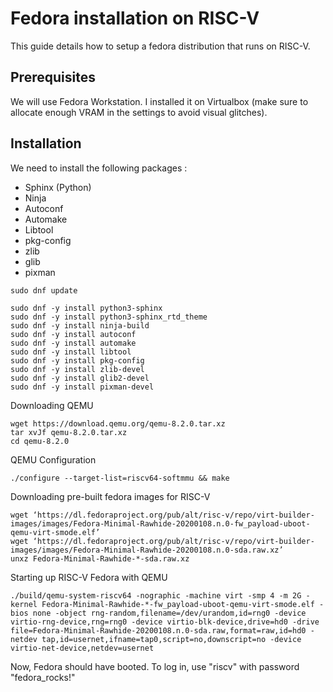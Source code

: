 # Fedora installation on RISC-V

This guide details how to setup a fedora distribution that runs on RISC-V.

## Prerequisites

We will use Fedora Workstation. I installed it on Virtualbox (make sure to allocate enough VRAM in the settings to avoid visual glitches).

## Installation

We need to install the following packages :
-  Sphinx (Python)
-  Ninja
-  Autoconf
-  Automake
-  Libtool
-  pkg-config
-  zlib
-  glib
-  pixman

```
sudo dnf update

sudo dnf -y install python3-sphinx
sudo dnf -y install python3-sphinx_rtd_theme
sudo dnf -y install ninja-build
sudo dnf -y install autoconf
sudo dnf -y install automake
sudo dnf -y install libtool
sudo dnf -y install pkg-config
sudo dnf -y install zlib-devel
sudo dnf -y install glib2-devel
sudo dnf -y install pixman-devel
```

Downloading QEMU

```
wget https://download.qemu.org/qemu-8.2.0.tar.xz
tar xvJf qemu-8.2.0.tar.xz
cd qemu-8.2.0
```

QEMU Configuration

```
./configure --target-list=riscv64-softmmu && make
```

Downloading pre-built fedora images for RISC-V

```
wget ‘https://dl.fedoraproject.org/pub/alt/risc-v/repo/virt-builder-images/images/Fedora-Minimal-Rawhide-20200108.n.0-fw_payload-uboot-qemu-virt-smode.elf’
wget ‘https://dl.fedoraproject.org/pub/alt/risc-v/repo/virt-builder-images/images/Fedora-Minimal-Rawhide-20200108.n.0-sda.raw.xz’
unxz Fedora-Minimal-Rawhide-*-sda.raw.xz
```

Starting up RISC-V Fedora with QEMU

```
./build/qemu-system-riscv64 -nographic -machine virt -smp 4 -m 2G -kernel Fedora-Minimal-Rawhide-*-fw_payload-uboot-qemu-virt-smode.elf -bios none -object rng-random,filename=/dev/urandom,id=rng0 -device virtio-rng-device,rng=rng0 -device virtio-blk-device,drive=hd0 -drive file=Fedora-Minimal-Rawhide-20200108.n.0-sda.raw,format=raw,id=hd0 -netdev tap,id=usernet,ifname=tap0,script=no,downscript=no -device virtio-net-device,netdev=usernet
```

Now, Fedora should have booted. To log in, use "riscv" with password "fedora_rocks!"




